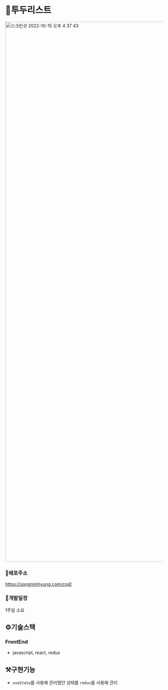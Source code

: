 # 📌투두리스트
<img width="1728" alt="스크린샷 2022-10-15 오후 4 37 43" src="https://user-images.githubusercontent.com/43428643/195975280-e07b80c0-9aee-46bf-940e-6c037bea3dfa.png">


### 📍배포주소 
https://songminhyung.com/cnd/

### 📆개발일정 
1주일 소요


## ⚙️기술스택 
### FrontEnd 
- javascript, react, redux


## ⚒️구현기능
- `useState`를 사용해 관리했던 상태를 `redux`를 사용해 관리
